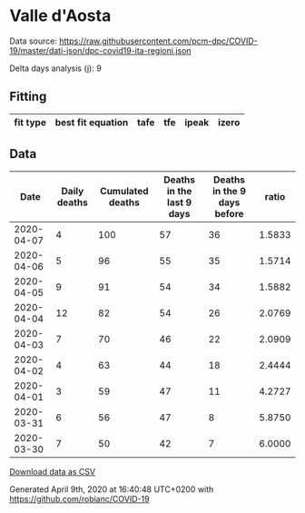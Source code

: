 # Valle d'Aosta

Data source: https://raw.githubusercontent.com/pcm-dpc/COVID-19/master/dati-json/dpc-covid19-ita-regioni.json

Delta days analysis (j): 9

## Fitting 
|fit type|best fit equation|tafe|tfe|ipeak|izero|
|-------|-----|--------|------|---|---|

## Data
|Date|Daily deaths|Cumulated deaths|Deaths in the last 9 days|Deaths in the 9 days before|ratio|
|----|----------|-----------|-------|--------------------|-----|
|2020-04-07|4|100|57|36|1.5833|
|2020-04-06|5|96|55|35|1.5714|
|2020-04-05|9|91|54|34|1.5882|
|2020-04-04|12|82|54|26|2.0769|
|2020-04-03|7|70|46|22|2.0909|
|2020-04-02|4|63|44|18|2.4444|
|2020-04-01|3|59|47|11|4.2727|
|2020-03-31|6|56|47|8|5.8750|
|2020-03-30|7|50|42|7|6.0000|

[Download data as CSV](COVID-19_valle_d'aosta_j9_2020-04-07.csv)

Generated April 9th, 2020 at 16:40:48 UTC+0200 with https://github.com/robianc/COVID-19

